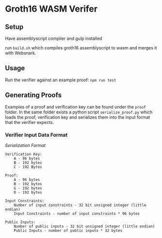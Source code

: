 # Groth16 WASM Verifer

## Setup

Have assemblyscript compiler and gulp installed

run `build.sh` which compiles groth16 assemblyscript to wasm and merges it with Websnark.

## Usage

Run the verifier against an example proof: `npm run test`

## Generating Proofs

Examples of a proof and verification key can be found under the `proof` folder.  In the same folder exists a python script `serialize_proof.py` which loads the proof, verification key and serializes them into the input format that the verifier expects.

### Verifier Input Data Format 

*Serialization Format*
```
Verification Key:
    A - 96 bytes
    B - 192 bytes
    C - 192 Bytes

Proof:
    A - 96 bytes
    B - 192 bytes
    G - 192 bytes
    D - 192 bytes

Input Constraints:
    Number of input constraints - 32 bit unsigned integer (little endian)
    Input Constraints - number of input constraints * 96 bytes

Public Inputs:
    Number of public inputs - 32 bit unsigned integer (little endian) 
    Public Inputs - number of public inputs * 32 bytes
```

